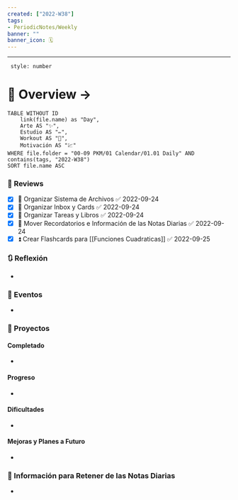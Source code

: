 ```yaml
---
created: ["2022-W38"]
tags: 
- PeriodicNotes/Weekly
banner: ""
banner_icon: 🗓️
---
```

___
```toc
 style: number
```
# 🌌 Overview -> 
```dataview
TABLE WITHOUT ID
	link(file.name) as "Day",
	Arte AS "✨",
	Estudio AS "✏️",
	Workout AS "💪",
	Motivación AS "💹"
WHERE file.folder = "00-09 PKM/01 Calendar/01.01 Daily" AND 
contains(tags, "2022-W38")
SORT file.name ASC
```

### 📑 Reviews
- [x] 🔼 Organizar Sistema de Archivos ✅ 2022-09-24
- [x] 🔼 Organizar Inbox y Cards ✅ 2022-09-24
- [x] 🔼 Organizar Tareas y Libros ✅ 2022-09-24
- [x] 🔼 Mover Recordatorios e Información de las Notas Diarias ✅ 2022-09-24
- [x] ⏫ Crear Flashcards para [[Funciones Cuadraticas]] ✅ 2022-09-25

### 🔃 Reflexión
- 
### 📜 Eventos
- 
### 📃 Proyectos
#### **Completado**
- 
#### **Progreso**
- 
#### **Dificultades**
- 
#### **Mejoras y Planes a Futuro**
- 
### 💾 Información para Retener de las Notas Diarias
- 